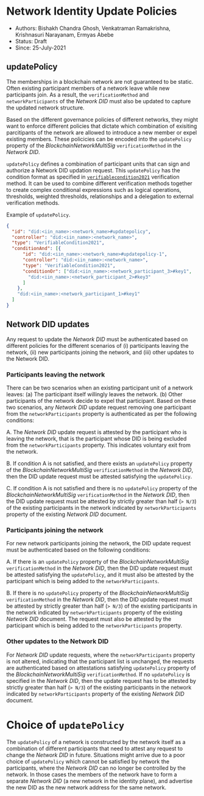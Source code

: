 <!--
 Copyright IBM Corp. All Rights Reserved.

 SPDX-License-Identifier: CC-BY-4.0
 -->
# Network Identity Update Policies

* Authors: Bishakh Chandra Ghosh, Venkatraman Ramakrishna, Krishnasuri Narayanam, Ermyas Abebe
* Status: Draft
* Since: 25-July-2021

## updatePolicy

The memberships in a blockchain network are not guaranteed to be static. Often existing participant members of a network leave while new participants join. As a result, the `verificationMethod` and `networkParticipants` of the *Network DID* must also be updated to capture the updated network structure.

Based on the different governance policies of different networks, they might want to enforce different policies that dictate which combination of exisiting parcitipants of the network are allowed to introduce a new member or expel existing members. These policicies can be encoded into the `updatePolicy` property of the *BlockchainNetworkMultiSig* `verificationMethod` in the *Network DID*.

`updatePolicy` defines a combination of participant units that can sign and authorize a Network DID updation request. This `updatePolicy` has the condition format as specified in [`verifiablecondition2021`](https://w3c.github.io/did-spec-registries/#verifiablecondition2021) verification method. It can be used to combine different verification methods together to create complex conditional expressions such as logical operations, thresholds, weighted thresholds, relationships and a delegation to external verification methods.


Example of `updatePolicy`. 
```json
{
  "id": "did:<iin_name>:<network_name>#updatepolicy",
  "controller": "did:<iin_name>:<network_name>",
  "type": "VerifiableCondition2021",
  "conditionAnd": [{
      "id": "did:<iin_name>:<network_name>#updatepolicy-1",
      "controller": "did:<iin_name>:<network_name>",
      "type": "VerifiableCondition2021",
      "conditionOr": ["did:<iin_name>:<network_participant_3>#key1",
        "did:<iin_name>:<network_participant_2>#key3"
      ]
    },
    "did:<iin_name>:<network_participant_1>#key1"
  ]
}
```

## Network DID updates

Any request to update the *Network DID* must be authenticated based on different policies for the different scenarios of (i) participants leaving the network, (ii) new participants joining the network, and (iii) other updates to the Network DID.

### Participants leaving the network

There can be two scenarios when an existing participant unit of a network leaves: (a) The participant itself willingly leaves the network. (b) Other participants of the network decide to expel that participant. Based on these two scenarios, any *Network DID* update request removing one participant from the `networkParticipants` property is authenticated as per the following conditions:

A. The *Network DID* update request is attested by the participant who is leaving the network, that is the participant whose DID is being excluded from the  `networkParticipants` property. This indicates voluntary exit from the network.

B. If condition A is not satisfied, and there exists an `updatePolicy` property of the *BlockchainNetworkMultiSig* `verificationMethod` in the *Network DID*, then the DID update request must be attested satisfying the `updatePolicy`.

C. If condition A is not satisfied and there is no `updatePolicy` property of the *BlockchainNetworkMultiSig* `verificationMethod` in the *Network DID*, then the DID update request must be attested by strictly greater than half (`> N/3`) of the existing participants in the network indicated by `networkParticipants` property of the existing *Network DID* document.

### Participants joining the network

For new network participants joining the network, the DID update request must be authenticated based on the following conditions:

A. If there is an `updatePolicy` property of the *BlockchainNetworkMultiSig* `verificationMethod` in the *Network DID*, then the DID update request must be attested satisfying the `updatePolicy`, and it must also be attested by the participant which is being added to the `networkParticipants`.

B. If there is no `updatePolicy` property of the *BlockchainNetworkMultiSig* `verificationMethod` in the *Network DID*, then the DID update request must be attested by strictly greater than half (`> N/3`) of the existing participants in the network indicated by `networkParticipants` property of the existing *Network DID* document. The request must also be attested by the participant which is being added to the `networkParticipants` property.

### Other updates to the Network DID

For *Network DID* update requests, where the `networkParticipants` property is not altered, indicating that the participant list is unchanged, the requests are authenticated based on attestations satisfying `updatePolicy` property of the *BlockchainNetworkMultiSig* `verificationMethod`. If no `updatePolicy` is specified in the *Network DID*, then the update request has to be attested by strictly greater than half (`> N/3`) of the existing participants in the network indicated by `networkParticipants` property of the existing *Network DID* document.


# Choice of `updatePolicy`

The `updatePolicy` of a network is constructed by the network itself as a combination of different participants that need to attest any request to change the *Network DID* in future. Situations might arrive due to a poor choice of `updatePolicy` which cannot be satisfied by network the participants, where the *Network DID* can no longer be controlled by the network. In those cases the members of the network have to form a separate *Network DID* (a new network in the identity plane), and advertise the new DID as the new network address for the same network.
